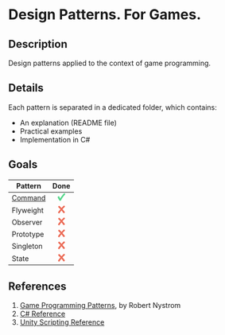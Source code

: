 # Design Patterns. For Games.

## Description
Design patterns applied to the context of game programming.

## Details
Each pattern is separated in a dedicated folder, which contains:
+ An explanation (README file)
+ Practical examples
+ Implementation in C#

## Goals
| Pattern | Done |
|-------|:-----------:|
| [Command](./Command) | ![Yes](./icons/yes.png) |
| Flyweight | ![No](./icons/no.png) |
| Observer | ![No](./icons/no.png) |
| Prototype | ![No](./icons/no.png) |
| Singleton | ![No](./icons/no.png) |
| State | ![No](./icons/no.png) |

## References
1. [Game Programming Patterns](http://gameprogrammingpatterns.com), by Robert Nystrom
1. [C# Reference](https://docs.microsoft.com/en-us/dotnet/csharp/language-reference/index)
1. [Unity Scripting Reference](https://docs.unity3d.com/ScriptReference/index.html)